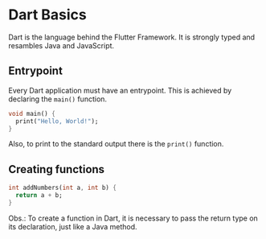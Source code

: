 # Dart Basics

Dart is the language behind the Flutter Framework. It is strongly typed and resambles Java and JavaScript.

## Entrypoint

Every Dart application must have an entrypoint. This is achieved by declaring the `main()` function.
```dart
void main() {
  print("Hello, World!");
}
```

Also, to print to the standard output there is the `print()` function.

## Creating functions

```dart
int addNumbers(int a, int b) {
  return a + b;
}
```
Obs.: To create a function in Dart, it is necessary to pass the return type on its declaration, just like a Java method.